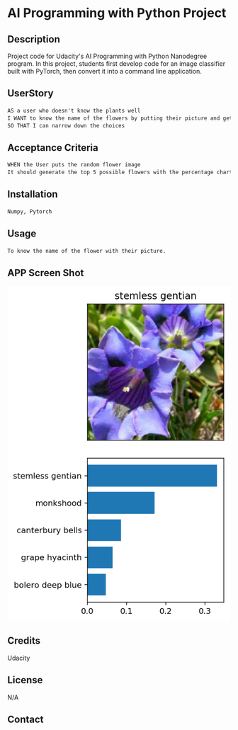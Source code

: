 # AI Programming with Python Project

## Description 

Project code for Udacity's AI Programming with Python Nanodegree program. In this project, students first develop code for an image classifier built with PyTorch, then convert it into a command line application.

## UserStory 

```md
AS a user who doesn't know the plants well 
I WANT to know the name of the flowers by putting their picture and get top 5 highest percentage of the name
SO THAT I can narrow down the choices 

```

## Acceptance Criteria

```md
WHEN the User puts the random flower image
It should generate the top 5 possible flowers with the percentage chart with an image. 
```

## Installation 

```md
Numpy, Pytorch
```

## Usage 

```md
To know the name of the flower with their picture. 
```

## APP Screen Shot 

![Alt text](assets/inference_example.png)

## Credits 

Udacity

## License 

N/A

## Contact 



